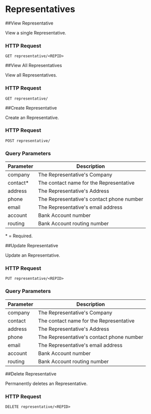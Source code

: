 # Representatives

##View Representative

View a single Representative.

### HTTP Request

`GET representative/<REPID>`

##View All Representatives

View all Representatives.

### HTTP Request

`GET representative/`

##Create Representative

Create an Representative.

### HTTP Request

`POST representative/`

### Query Parameters

Parameter | Description
--------- | -------
company | The Representative's Company
contact* | The contact name for the Representative
address | The Representative's Address
phone |  The Representative's contact phone number
email | The Representative's email address
account | Bank Account number
routing | Bank Account routing number

<aside class="notice">* = Required.</aside>

##Update Representative

Update an Representative.

### HTTP Request

`PUT representative/<REPID>`

### Query Parameters

Parameter | Description
--------- | -------
company | The Representative's Company
contact | The contact name for the Representative
address | The Representative's Address
phone |  The Representative's contact phone number
email | The Representative's email address
account | Bank Account number
routing | Bank Account routing number

##Delete Representative

Permanently deletes an Representative.

### HTTP Request

`DELETE representative/<REPID>`